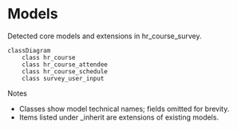 # Models

Detected core models and extensions in hr_course_survey.

```mermaid
classDiagram
    class hr_course
    class hr_course_attendee
    class hr_course_schedule
    class survey_user_input
```

Notes
- Classes show model technical names; fields omitted for brevity.
- Items listed under _inherit are extensions of existing models.
